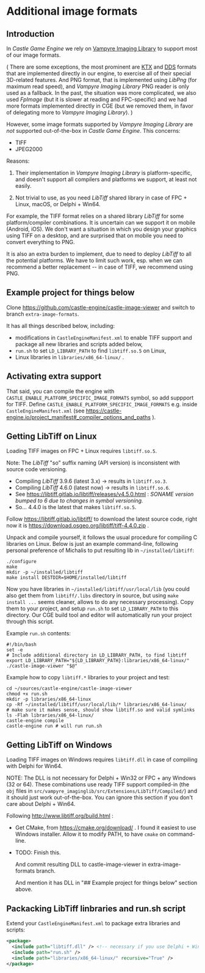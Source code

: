 # Additional image formats

## Introduction

In _Castle Game Engine_ we rely on [Vampyre Imaging Library](https://imaginglib.sourceforge.io/) to support most of our image formats.

( There are some exceptions, the most prominent are [KTX](https://castle-engine.io/ktx) and [DDS](https://castle-engine.io/dds) formats that are implemented directly in our engine, to exercise all of their special 3D-related features. And PNG format, that is implemented using _LibPng_ (for maximum read speed), and _Vampyre Imaging Library_ PNG reader is only used as a fallback. In the past, the situation was more complicated, we also used _FpImage_ (but it is slower at reading and FPC-specific) and we had more formats implemented directly in CGE (but we removed them, in favor of delegating more to _Vampyre Imaging Library_). )

However, some image formats supported by _Vampyre Imaging Library_ are *not* supported out-of-the-box in _Castle Game Engine_. This concerns:

- TIFF
- JPEG2000

Reasons:

1. Their implementation in _Vampyre Imaging Library_ is platform-specific, and doesn't support all compilers and platforms we support, at least not easily.

2. Not trivial to use, as you need _LibTiff_ shared library in case of FPC + Linux, macOS, or Delphi + Win64.

For example, the TIFF format relies on a shared library _LibTiff_ for some platform/compiler combinations. It is uncertain can we support it on mobile (Android, iOS). We don't want a situation in which you design your graphics using TIFF on a desktop, and are surprised that on mobile you need to convert everything to PNG.

It is also an extra burden to implement, due to need to deploy _LibTiff_ to all the potential platforms. We have to limit such work, esp. when we can recommend a better replacement -- in case of TIFF, we recommend using PNG.

## Example project for things below

Clone https://github.com/castle-engine/castle-image-viewer and switch to branch `extra-image-formats`.

It has all things described below, including:

- modifications in `CastleEngineManifest.xml` to enable TIFF support and package all new libraries and scripts added below,
- `run.sh` to set `LD_LIBRARY_PATH` to find `libtiff.so.5` on Linux,
- Linux libraries in `libraries/x86_64-linux/` .

## Activating extra support

That said, you can compile the engine with `CASTLE_ENABLE_PLATFORM_SPECIFIC_IMAGE_FORMATS` symbol, so add suppport for TIFF. Define `CASTLE_ENABLE_PLATFORM_SPECIFIC_IMAGE_FORMATS` e.g. inside `CastleEngineManifest.xml` (see https://castle-engine.io/project_manifest#_compiler_options_and_paths ).

## Getting LibTiff on Linux

Loading TIFF images on FPC + Linux requires `libtiff.so.5`.

Note: The _LibTiff_ "so" suffix naming (API version) is inconsistent with source code versioning.

- Compiling _LibTiff_ 3.9.6 (latest 3.x) -> results in `libtiff.so.3`.
- Compiling _LibTiff_ 4.6.0 (latest now) -> results in `libtiff.so.6`.
- See https://libtiff.gitlab.io/libtiff/releases/v4.5.0.html : _SONAME version bumped to 6 due to changes in symbol versioning._
- So... 4.4.0 is the latest that makes `libtiff.so.5`.

Follow https://libtiff.gitlab.io/libtiff/ to download the latest source code, right now it is https://download.osgeo.org/libtiff/tiff-4.4.0.zip .

Unpack and compile yourself, it follows the usual procedure for compiling C libraries on Linux. Below is just an example command-line, following personal preference of Michalis to put resulting lib in `~/installed/libtiff`:

```
./configure
make
mkdir -p ~/installed/libtiff
make install DESTDIR=$HOME/installed/libtiff
```

Now you have libraries in `~/installed/libtiff/usr/local/lib` (you could also get them from `libtiff/.libs` directory in source, but using `make install ...` seems cleaner, allows to do any necessary processing). Copy them to your project, and setup `run.sh` to set `LD_LIBRARY_PATH` to this directory. Our CGE build tool and editor will automatically run your project through this script.

Example `run.sh` contents:

```
#!/bin/bash
set -e
# Include additional directory in LD_LIBRARY_PATH, to find libtiff
export LD_LIBRARY_PATH="${LD_LIBRARY_PATH}:libraries/x86_64-linux/"
./castle-image-viewer "$@"
```

Example how to copy `libtiff.*` libraries to your project and test:

```
cd ~/sources/castle-engine/castle-image-viewer
chmod +x run.sh
mkdir -p libraries/x86_64-linux
cp -Rf ~/installed/libtiff/usr/local/lib/* libraries/x86_64-linux/
# make sure it makes sense, should show libtiff.so and valid symlinks
ls -Flah libraries/x86_64-linux/
castle-engine compile
castle-engine run # will run run.sh
```

## Getting LibTiff on Windows

Loading TIFF images on Windows requires `libtiff.dll` in case of compiling with Delphi for Win64.

NOTE: The DLL is not necessary for Delphi + Win32 or FPC + any Windows (32 or 64). These combinations use ready TIFF support compiled-in (the `obj` files in `src/vampyre_imaginglib/src/Extensions/LibTiff/Compiled/`) and it should just work out-of-the-box. You can ignore this section if you don't care about Delphi + Win64.

Following http://www.libtiff.org/build.html :

- Get CMake, from https://cmake.org/download/ . I found it easiest to use Windows installer. Allow it to modify PATH, to have `cmake` on command-line.

- TODO: Finish this.

   And commit resulting DLL to castle-image-viewer in extra-image-formats branch.

   And mention it has DLL in "## Example project for things below" section above.

## Packacking LibTiff linbraries and run.sh script

Extend your `CastleEngineManifest.xml` to package extra libraries and scripts:

```xml
<package>
  <include path="libtiff.dll" /> <!-- necessary if you use Delphi + Win64 -->
  <include path="run.sh" />
  <include path="libraries/x86_64-linux/" recursive="True" />
</package>
```
